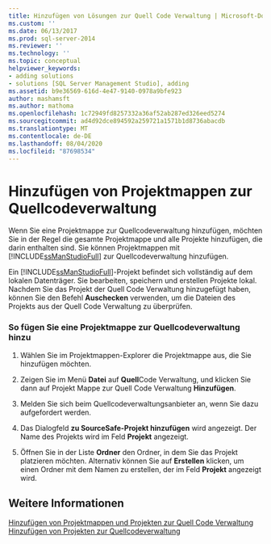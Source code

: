 ```yaml
---
title: Hinzufügen von Lösungen zur Quell Code Verwaltung | Microsoft-Dokumentation
ms.custom: ''
ms.date: 06/13/2017
ms.prod: sql-server-2014
ms.reviewer: ''
ms.technology: ''
ms.topic: conceptual
helpviewer_keywords:
- adding solutions
- solutions [SQL Server Management Studio], adding
ms.assetid: b9e36569-616d-4e47-9140-0978a9bfe923
author: mashamsft
ms.author: mathoma
ms.openlocfilehash: 1c72949fd8257332a36af52ab287ed326eed5274
ms.sourcegitcommit: ad4d92dce894592a259721a1571b1d8736abacdb
ms.translationtype: MT
ms.contentlocale: de-DE
ms.lasthandoff: 08/04/2020
ms.locfileid: "87698534"
---
```

# <a name="add-solutions-to-source-control"></a>Hinzufügen von Projektmappen zur Quellcodeverwaltung
  Wenn Sie eine Projektmappe zur Quellcodeverwaltung hinzufügen, möchten Sie in der Regel die gesamte Projektmappe und alle Projekte hinzufügen, die darin enthalten sind. Sie können Projektmappen mit [!INCLUDE[ssManStudioFull](../includes/ssmanstudiofull-md.md)] zur Quellcodeverwaltung hinzufügen.  
  
 Ein [!INCLUDE[ssManStudioFull](../includes/ssmanstudiofull-md.md)]-Projekt befindet sich vollständig auf dem lokalen Datenträger. Sie bearbeiten, speichern und erstellen Projekte lokal. Nachdem Sie das Projekt der Quell Code Verwaltung hinzugefügt haben, können Sie den Befehl **Auschecken** verwenden, um die Dateien des Projekts aus der Quell Code Verwaltung zu überprüfen.  
  
### <a name="to-add-a-solution-to-source-control"></a>So fügen Sie eine Projektmappe zur Quellcodeverwaltung hinzu  
  
1.  Wählen Sie im Projektmappen-Explorer die Projektmappe aus, die Sie hinzufügen möchten.  
  
2.  Zeigen Sie im Menü **Datei** auf **Quell**Code Verwaltung, und klicken Sie dann auf Projekt Mappe zur Quell Code Verwaltung **Hinzufügen**.  
  
3.  Melden Sie sich beim Quellcodeverwaltungsanbieter an, wenn Sie dazu aufgefordert werden.  
  
4.  Das Dialogfeld **zu SourceSafe-Projekt hinzufügen** wird angezeigt. Der Name des Projekts wird im Feld **Projekt** angezeigt.  
  
5.  Öffnen Sie in der Liste **Ordner** den Ordner, in dem Sie das Projekt platzieren möchten. Alternativ können Sie auf **Erstellen** klicken, um einen Ordner mit dem Namen zu erstellen, der im Feld **Projekt** angezeigt wird.  
  
## <a name="see-also"></a>Weitere Informationen  
 [Hinzufügen von Projektmappen und Projekten zur Quell Code Verwaltung](../../2014/database-engine/add-solutions-and-projects-to-source-control.md)   
 [Hinzufügen von Projekten zur Quellcodeverwaltung](../../2014/database-engine/add-projects-to-source-control.md)  
  
  
